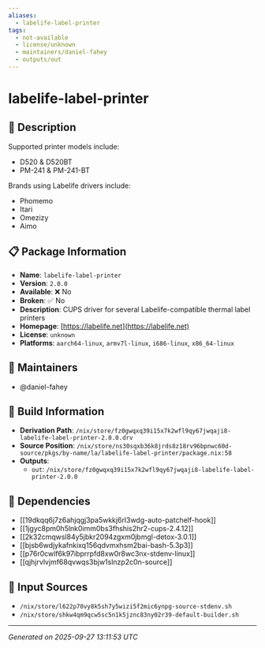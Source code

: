 ```yaml
---
aliases:
  - labelife-label-printer
tags:
  - not-available
  - license/unknown
  - maintainers/daniel-fahey
  - outputs/out
---
```


# labelife-label-printer

## 📝 Description

Supported printer models include:
- D520 & D520BT
- PM-241 & PM-241-BT

Brands using Labelife drivers include:
- Phomemo
- Itari
- Omezizy
- Aimo


## 📋 Package Information

- **Name**: `labelife-label-printer`
- **Version**: `2.0.0`
- **Available**: ❌ No
- **Broken**: ✅ No
- **Description**: CUPS driver for several Labelife-compatible thermal label printers
- **Homepage**: [https://labelife.net](https://labelife.net)
- **License**: `unknown`
- **Platforms**: `aarch64-linux`, `armv7l-linux`, `i686-linux`, `x86_64-linux`
## 👥 Maintainers

- @daniel-fahey


## 🔧 Build Information

- **Derivation Path**: `/nix/store/fz0gwqxq39i15x7k2wfl9qy67jwqaji8-labelife-label-printer-2.0.0.drv`
- **Source Position**: `/nix/store/ns30sqxb36k8jrds8z18rv96bpnwc60d-source/pkgs/by-name/la/labelife-label-printer/package.nix:58`
- **Outputs**:
  - `out`:  `/nix/store/fz0gwqxq39i15x7k2wfl9qy67jwqaji8-labelife-label-printer-2.0.0`

## 🔗 Dependencies

- [[19dkqq6j7z6ahjqgj3pa5wkkj6rl3wdg-auto-patchelf-hook]]
- [[1jgyc8pm0h5lnk0imm0bs3fhshis2hr2-cups-2.4.12]]
- [[2k32cmqwsl84y5jbkr2094zgxm0jbmgl-detox-3.0.1]]
- [[bjsb6wdjykafnkixq156qdvmxhsm2bai-bash-5.3p3]]
- [[p76r0cwlf6k97ibprrpfd8xw0r8wc3nx-stdenv-linux]]
- [[qjhjrvlvjmf68qvwqs3bjw1slnzp2c0n-source]]

## 📁 Input Sources

- `/nix/store/l622p70vy8k5sh7y5wizi5f2mic6ynpg-source-stdenv.sh`
- `/nix/store/shkw4qm9qcw5sc5n1k5jznc83ny02r39-default-builder.sh`

---
*Generated on 2025-09-27 13:11:53 UTC*
